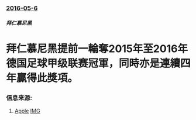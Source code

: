 ### [2016-05-6](/news/2016/05/6/index.md)

##### 拜仁慕尼黑
#  拜仁慕尼黑提前一輪奪2015年至2016年德国足球甲级联赛冠軍，同時亦是連續四年贏得此獎項。 




### 信息来源:

1. [Apple](http://hk.apple.nextmedia.com/realtime/sports/20160508/55076149) [IMG](https://static.appledaily.hk/images/e-paper/20160508/720pix/1462637038_066e.jpg)
